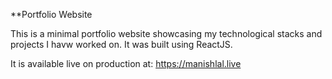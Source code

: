 **Portfolio Website

This is a minimal portfolio website showcasing my technological stacks and projects I havw worked on.
It was built using ReactJS.

It is available live on production at:
https://manishlal.live
